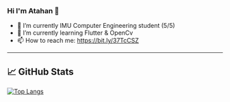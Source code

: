### Hi I'm Atahan 👋


- 🔭 I’m currently IMU Computer Engineering student (5/5)
- 🌱 I’m currently learning Flutter & OpenCv
- 📫 How to reach me: https://bit.ly/37TcCSZ
-----------------------------------------------------------------

## &#x1f4c8; GitHub Stats
[![Top Langs](https://github-readme-stats.vercel.app/api/top-langs/?username=AtahanKocc&layout=compact)](https://github.com/AtahanKocc/github-readme-stats)


